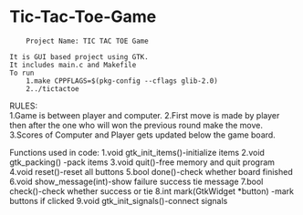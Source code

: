 # Tic-Tac-Toe-Game
		Project Name: TIC TAC TOE Game

	It is GUI based project using GTK.
	It includes main.c and Makefile
	To run 
		1.make CPPFLAGS=$(pkg-config --cflags glib-2.0)
		2../tictactoe
RULES:	
	1.Game is between player and computer. 
	2.First move is made by player then after the one who will won the previous round make the move.
	3.Scores  of Computer and Player gets updated below the game board.
	
Functions used in code:
	1.void gtk_init_items()-initialize items
	2.void gtk_packing() -pack items
	3.void quit()-free memory and quit program
	4.void reset()-reset all buttons
	5.bool done()-check whether board finished
	6.void show_message(int)-show failure success tie message
	7.bool check()-check whether success or tie
	8.int mark(GtkWidget *button) -mark buttons if clicked
	9.void gtk_init_signals()-connect signals
